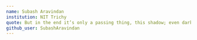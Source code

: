 ```yaml
---
name: Subash Aravindan 
institution: NIT Trichy 
quote: But in the end it’s only a passing thing, this shadow; even darkness must pass — Samwise Gamgee
github_user: SubashAravindan
---
```

